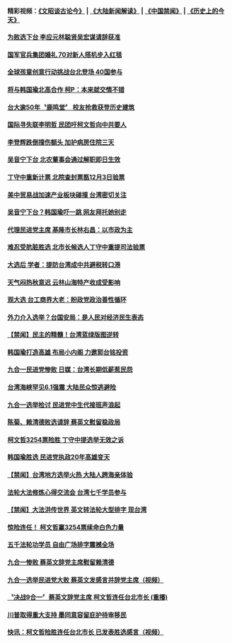 #### 精彩视频：[《文昭谈古论今》](https://github.com/gfw-breaker/wenzhao/blob/master/README.md?t=12021231) | [《大陆新闻解读》](https://github.com/gfw-breaker/ntdtv-comedy/blob/master/README.md?t=12021231) | [《中国禁闻》](https://github.com/gfw-breaker/ntdtv-news/blob/master/README.md?t=12021231) | [《历史上的今天》](https://github.com/gfw-breaker/today-in-history/blob/master/README.md?t=12021231) 

#### [为败选下台 李应元林聪贤吴宏谋请辞获准](../pages/news206/a1401599.md?t=12021231) 

#### [国军官兵集团婚礼  70对新人搭机步入红毯](../pages/news206/a1401634.md?t=12021231) 

#### [全球孩童创意行动挑战台北登场 40国参与](../pages/news206/a1401602.md?t=12021231) 

#### [将与韩国瑜北高合作 柯P：本来就交情不错](../pages/news206/a1401601.md?t=12021231) 

#### [台大逾50年〝鹿鸣堂〞 校友抢救获登历史建筑](../pages/news206/a1401435.md?t=12021231) 

#### [国际寻失联李明哲 民团吁柯文哲向中共要人](../pages/news206/a1401299.md?t=12021231) 

#### [李登辉跌倒撞伤额头 加护病房住院三天](../pages/news206/a1401281.md?t=12021231) 

#### [吴音宁下台 北农董事会通过解职即日生效](../pages/news206/a1401278.md?t=12021231) 

#### [丁守中重新计票 北院查封票匦12月3日验票](../pages/news206/a1401274.md?t=12021231) 

#### [美中贸易战加速产业板块碰撞 台湾密切关注](../pages/news206/a1401162.md?t=12021231) 

#### [吴音宁下台？韩国瑜吓一跳 网友拜托她别走](../pages/news206/a1401136.md?t=12021231) 

#### [代理民进党主席 基隆市长林右昌：以市政为主](../pages/news206/a1401131.md?t=12021231) 

#### [难忍受肮脏胜选 北市长候选人丁守中重提司法验票](../pages/news206/a1401112.md?t=12021231) 

#### [大选后 学者：提防台湾成中共避税转口港](../pages/news206/a1400991.md?t=12021231) 

#### [天气闷热秋意迟 云林山海特产收成受影响](../pages/news206/a1400972.md?t=12021231) 

#### [观大选 台工商界大老：盼政党政治善性循环](../pages/news206/a1400952.md?t=12021231) 

#### [外力介入选举？台国安局：是人民对经济民生表态](../pages/news206/a1400942.md?t=12021231) 

#### [【禁闻】民主的精髓！台湾蓝绿版图逆转](../pages/news206/a1400877.md?t=12021231) 

#### [韩国瑜打造高雄 布局小内阁 力邀郭台铭投资](../pages/news206/a1400813.md?t=12021231) 

#### [九合一民进党惨败  日媒：台湾长期低薪惹民怨](../pages/news206/a1400799.md?t=12021231) 

#### [台湾海峡罕见6.1强震 大陆民众惊逃避险](../pages/news206/a1400802.md?t=12021231) 

#### [九合一选举检讨 民进党中生代接班声浪起](../pages/news206/a1400800.md?t=12021231) 

#### [陈菊、赖清德败选请辞 蔡英文慰留稳政局](../pages/news206/a1400797.md?t=12021231) 

#### [柯文哲3254票险胜 丁守中提选举无效之诉](../pages/news206/a1400792.md?t=12021231) 

#### [韩国瑜胜选 民进党执政20年高雄变天](../pages/news206/a1400745.md?t=12021231) 

#### [【禁闻】台湾地方选举火热 大陆人跨海亲体验](../pages/news206/a1400768.md?t=12021231) 

#### [法轮大法修炼心得交流会 台湾七千学员参与](../pages/news206/a1400760.md?t=12021231) 

#### [【禁闻】大法洪传世界 英文转法轮大型排字 现台湾](../pages/news206/a1400778.md?t=12021231) 

#### [惊险连任！ 柯文哲赢3254票续命白色力量](../pages/news206/a1400747.md?t=12021231) 

#### [五千法轮功学员 自由广场排字震撼全场](../pages/news206/a1400719.md?t=12021231) 

#### [九合一惨败 蔡英文辞党主席慰留赖清德](../pages/news206/a1400717.md?t=12021231) 

#### [九合一选举民进党大败 蔡英文发感言并辞党主席（视频）](../pages/news206/a1400671.md?t=12021231) 

#### [〝决战9合一〞蔡英文辞党主席 柯文哲连任台北市长 (重播)](../pages/news206/a1400657.md?t=12021231) 

#### [川普取得重大支持 墨同意容留庇护待审移民](../pages/news206/a1400689.md?t=12021231) 

#### [快讯：柯文哲险胜连任台北市长 已发表胜选感言（视频）](../pages/news206/a1400681.md?t=12021231) 

